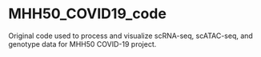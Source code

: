 # MHH50_COVID19_code
Original code used to process and visualize scRNA-seq, scATAC-seq, and genotype data for MHH50 COVID-19 project.
